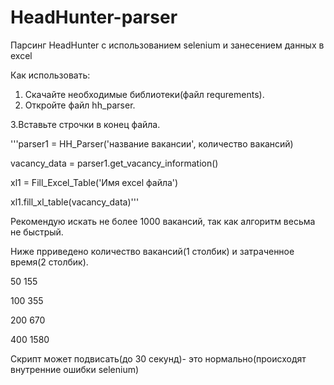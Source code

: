 # HeadHunter-parser
Парсинг HeadHunter с использованием selenium и занесением данных в excel

Как использовать:
1. Скачайте необходимые библиотеки(файл requrements).
2. Откройте файл hh_parser.

3.Вставьте строчки в конец файла.

'''parser1 = HH_Parser('название вакансии', количество вакансий)

vacancy_data = parser1.get_vacancy_information()

xl1 = Fill_Excel_Table('Имя excel файла')

xl1.fill_xl_table(vacancy_data)'''


Рекомендую искать не более 1000 вакансий, так как алгоритм весьма не быстрый.

Ниже прриведено количество вакансий(1 столбик) и затраченное время(2 столбик).

50	155

100	355

200	670

400	1580

Скрипт может подвисать(до 30 секунд)- это нормально(происходят внутренние ошибки selenium)
